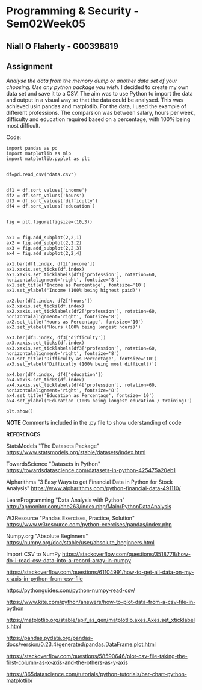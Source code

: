 # Programming & Security - Sem02Week05
## Niall O Flaherty - G00398819

## Assignment
*Analyse the data from the memory dump or another data set of your choosing. Use any python package you wish.*
I decided to create my own data set and save it to a CSV. The aim was to use Python to import the data and output in a visual way so that the data could be analysed. This was achieved usin pandas and matplotlib.
For the data, I used the example of different professions. The comparsion was between salary, hours per week, difficulty and education required based on a percentage, with 100% being most difficult.

Code:
```
import pandas as pd
import matplotlib as mlp
import matplotlib.pyplot as plt


df=pd.read_csv("data.csv")


df1 = df.sort_values('income')
df2 = df.sort_values('hours')
df3 = df.sort_values('difficulty')
df4 = df.sort_values('education')


fig = plt.figure(figsize=(10,3))


ax1 = fig.add_subplot(2,2,1)
ax2 = fig.add_subplot(2,2,2)
ax3 = fig.add_subplot(2,2,3)
ax4 = fig.add_subplot(2,2,4)

ax1.bar(df1.index, df1['income'])
ax1.xaxis.set_ticks(df.index)
ax1.xaxis.set_ticklabels(df1['profession'], rotation=60, horizontalalignment='right', fontsize='8')
ax1.set_title('Income as Percentage', fontsize='10')
ax1.set_ylabel('Income (100% being highest paid)')

ax2.bar(df2.index, df2['hours'])
ax2.xaxis.set_ticks(df.index)
ax2.xaxis.set_ticklabels(df2['profession'], rotation=60, horizontalalignment='right', fontsize='8')
ax2.set_title('Hours as Percentage', fontsize='10')
ax2.set_ylabel('Hours (100% being longest hours)')

ax3.bar(df3.index, df3['difficulty'])
ax3.xaxis.set_ticks(df.index)
ax3.xaxis.set_ticklabels(df3['profession'], rotation=60, horizontalalignment='right', fontsize='8')
ax3.set_title('Difficulty as Percentage', fontsize='10')
ax3.set_ylabel('Difficulty (100% being most difficult)')

ax4.bar(df4.index, df4['education'])
ax4.xaxis.set_ticks(df.index)
ax4.xaxis.set_ticklabels(df4['profession'], rotation=60, horizontalalignment='right', fontsize='8')
ax4.set_title('Education as Percentage', fontsize='10')
ax4.set_ylabel('Education (100% being longest education / training)')

plt.show()
```
**NOTE** Comments included in the .py file to show uderstanding of code


**REFERENCES**

StatsModels "The Datasets Package"
https://www.statsmodels.org/stable/datasets/index.html

TowardsScience "Datasets in Python"
https://towardsdatascience.com/datasets-in-python-425475a20eb1

Alpharithms "3 Easy Ways to get Financial Data in Python for Stock Analysis"
https://www.alpharithms.com/python-financial-data-491110/

LearnProgramming "Data Analysis with Python"
http://apmonitor.com/che263/index.php/Main/PythonDataAnalysis

W3Resource "Pandas Exercises, Practice, Solution"
https://www.w3resource.com/python-exercises/pandas/index.php

Numpy.org "Absolute Beginners"
https://numpy.org/doc/stable/user/absolute_beginners.html

Import CSV to NumPy
https://stackoverflow.com/questions/3518778/how-do-i-read-csv-data-into-a-record-array-in-numpy

https://stackoverflow.com/questions/61104991/how-to-get-all-data-on-my-x-axis-in-python-from-csv-file

https://pythonguides.com/python-numpy-read-csv/

https://www.kite.com/python/answers/how-to-plot-data-from-a-csv-file-in-python

https://matplotlib.org/stable/api/_as_gen/matplotlib.axes.Axes.set_xticklabels.html

https://pandas.pydata.org/pandas-docs/version/0.23.4/generated/pandas.DataFrame.plot.html

https://stackoverflow.com/questions/58590646/plot-csv-file-taking-the-first-column-as-x-axis-and-the-others-as-y-axis

https://365datascience.com/tutorials/python-tutorials/bar-chart-python-matplotlib/
